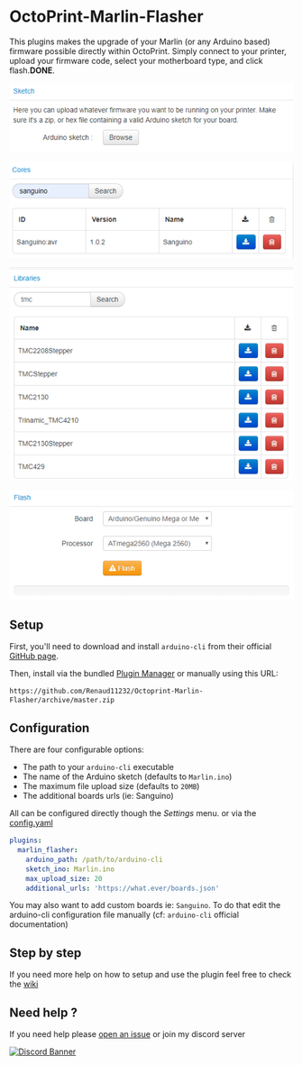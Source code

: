 # OctoPrint-Marlin-Flasher

This plugins makes the upgrade of your Marlin (or any Arduino based) firmware possible directly within OctoPrint.
Simply connect to your printer, upload your firmware code, select your motherboard type, and click flash.**DONE**.

![sketch](extras/assets/img/plugins/marlin_flasher/sketch.png)

![cores](extras/assets/img/plugins/marlin_flasher/cores.png)

![libraries](extras/assets/img/plugins/marlin_flasher/libraries.png)

![flash](extras/assets/img/plugins/marlin_flasher/flash.png)

## Setup

First, you'll need to download and install `arduino-cli` from their official [GitHub page](https://github.com/arduino/arduino-cli).

Then, install via the bundled [Plugin Manager](https://github.com/foosel/OctoPrint/wiki/Plugin:-Plugin-Manager)
or manually using this URL:

    https://github.com/Renaud11232/Octoprint-Marlin-Flasher/archive/master.zip

## Configuration

There are four configurable options:
* The path to your `arduino-cli` executable
* The name of the Arduino sketch (defaults to `Marlin.ino`)
* The maximum file upload size (defaults to `20MB`)
* The additional boards urls (ie: Sanguino)

All can be configured directly though the *Settings* menu. or via the [config.yaml](https://docs.octoprint.org/en/master/configuration/config_yaml.html)

```yaml
plugins:
  marlin_flasher:
    arduino_path: /path/to/arduino-cli
    sketch_ino: Marlin.ino
    max_upload_size: 20
    additional_urls: 'https://what.ever/boards.json'
```

You may also want to add custom boards ie: `Sanguino`. To do that edit the arduino-cli configuration file manually (cf: `arduino-cli` official documentation)

## Step by step

If you need more help on how to setup and use the plugin feel free to check the [wiki](https://github.com/Renaud11232/OctoPrint-Marlin-Flasher/wiki)

## Need help ?

If you need help please [open an issue](https://github.com/Renaud11232/OctoPrint-Marlin-Flasher/issues/new) or join my discord server

[![Discord Banner](https://discordapp.com/api/guilds/569257302184689674/widget.png?style=banner2)](https://discord.gg/evMfXwT)
